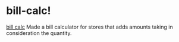 # bill-calc!
[bill calc](https://user-images.githubusercontent.com/113202968/192486517-41ec92ec-779d-42c7-a1b2-8b4fe4336549.gif)
Made a bill calculator for stores that adds amounts taking in consideration the quantity.
